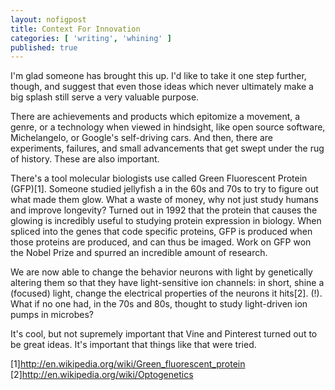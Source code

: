 ```yaml
---
layout: nofigpost 
title: Context For Innovation
categories: [ 'writing', 'whining' ]
published: true
---
```


I'm glad someone has brought this up. I'd like to take it one step further,
though, and suggest that even those ideas which never ultimately make a big
splash still serve a very valuable purpose.

There are achievements and products which epitomize a movement, a genre, or a
technology when viewed in hindsight, like open source software, Michelangelo,
or Google's self-driving cars. And then, there are experiments, failures, and
small advancements that get swept under the rug of history. These are also
important.

There's a tool molecular biologists use called Green Fluorescent Protein
(GFP)[1]. Someone studied jellyfish a in the 60s and 70s to try to figure out
what made them glow. What a waste of money, why not just study humans and
improve longevity? Turned out in 1992 that the protein that causes the glowing
is incredibly useful to studying protein expression in biology. When spliced
into the genes that code specific proteins, GFP is produced when those proteins
are produced, and can thus be imaged. Work on GFP won the Nobel Prize and
spurred an incredible amount of research.

We are now able to change the behavior neurons with light by genetically
altering them so that they have light-sensitive ion channels: in short, shine a
(focused) light, change the electrical properties of the neurons it hits[2].
(!). What if no one had, in the 70s and 80s, thought to study light-driven ion
pumps in microbes?

It's cool, but not supremely important that Vine and Pinterest turned out to be
great ideas. It's important that things like that were tried.

[1]http://en.wikipedia.org/wiki/Green_fluorescent_protein
[2]http://en.wikipedia.org/wiki/Optogenetics
